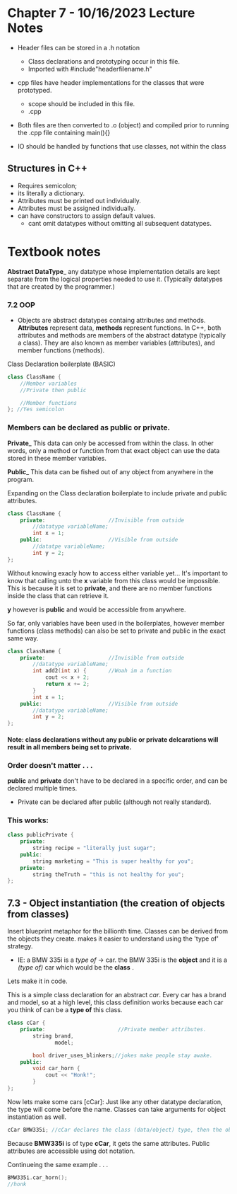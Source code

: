 # Chapter 7 - 10/16/2023 Lecture Notes
- Header files can be stored in a .h notation
    - Class declarations and prototyping occur in this file.
    - Imported with #include"headerfilename.h"
- cpp files have header implementations for the classes that were prototyped.
    - scope should be included in this file.
    - .cpp

- Both files are then converted to .o (object) and compiled prior to running the .cpp file containing main(){}
- IO should be handled by functions that use classes, not within the class

## Structures in C++
- Requires semicolon;
- its literally a dictionary.
- Attributes must be printed out individually.
- Attributes must be assigned individually.
- can have constructors to assign default values.
    - cant omit datatypes without omitting all subsequent datatypes.


# Textbook notes
 **Abstract DataType**_ any datatype whose implementation details are kept separate from the logical properties needed to use it. (Typically datatypes that are created by the programmer.)

### 7.2 OOP
- Objects are abstract datatypes containg attributes and methods. **Attributes** represent data, **methods** represent functions. In C++, both attributes and methods are members of the abstract datatype (typically a class). They are also known as member variables (attributes), and member functions (methods).

Class Declaration boilerplate (BASIC)
```c++
class ClassName {
    //Member variables
    //Private then public

    //Member functions
}; //Yes semicolon
```
### Members can be declared as **public** or **private**.
**Private**_ This data can only be accessed from within the class. In other words, only a method or function from that exact object can use the data stored in these member variables. 

**Public**_ This data can be fished out of any object from anywhere in the program. 

Expanding on the Class declaration boilerplate to include private and public attributes.

```c++
class ClassName {
    private:                    //Invisible from outside
        //datatype variableName;
        int x = 1;
    public:                     //Visible from outside
        //datatpe variableName;
        int y = 2;
};
```
Without knowing exacly how to access either variable yet... It's important to know that calling unto the **x** variable from this class would be impossible. This is because it is set to **private**, and there are no member functions inside the class that can retrieve it.

**y** however is **public** and would be accessible from anywhere.

So far, only variables have been used in the boilerplates, however member functions (class methods) can also be set to private and public in the exact same way.
```c++
class ClassName {
    private:                    //Invisible from outside
        //datatype variableName;
        int add2(int x) {       //Woah im a function
            cout << x + 2;
            return x += 2;
        }
        int x = 1;
    public:                     //Visible from outside
        //datatype variableName;
        int y = 2;
};
```

#### Note: class declarations without any public or private delcarations will result in all members being set to private.

### Order doesn't matter . . .

**public** and **private** don't have to be declared in a specific order, and can be declared multiple times.
- Private can be declared after public (although not really standard).

### This works:
```c++
class publicPrivate {
    private: 
        string recipe = "literally just sugar";
    public:
        string marketing = "This is super healthy for you";
    private:
        string theTruth = "this is not healthy for you";    
};
```

## 7.3 - Object instantiation (the creation of objects from classes)

Insert blueprint metaphor for the billionth time. Classes can be derived from the objects they create. makes it easier to understand using the 'type of' strategy. 
- IE: a BMW 335i is a *type of* -> car. the BMW 335i is the **object** and it is a *(type of)* car which would be the **class** .

Lets make it in code.

This is a simple class declaration for an abstract *car*. Every car has a brand and model, so at a high level, this class definition works because each car you think of can be a **type of** this class.

```c++
class cCar {
    private:                       //Private member attributes.
        string brand,
               model;

        bool driver_uses_blinkers;//jokes make people stay awake.
    public:
        void car_horn {
            cout << "Honk!";
        }
};
```
Now lets make some cars [cCar]:
Just like any other datatype declaration, the type will come before the name.
Classes can take arguments for object instantiation as well.

```c++
cCar BMW335i; //cCar declares the class (data/object) type, then the object name.
```
Because **BMW335i** is of type **cCar**, it gets the same attributes. 
Public attributes are accessible using dot notation.

Continueing the same example . . . 

```c++
BMW335i.car_horn();
//honk
```
